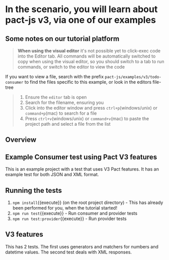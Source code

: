 # In the scenario, you will learn about pact-js v3, via one of our examples

## Some notes on our tutorial platform

> <strong>When using the visual editor</strong> it's not possible yet to click-exec code into the Editor tab.
> All commands will be automatically switched to copy when using the visual editor, so you should switch to a tab to run commands, or switch to the editor to view the code

If you want to view a file, search with the prefix `pact-js/examples/v3/todo-consumer` to find the files specific to this example, or look in the editors file-tree

> 1. Ensure the `editor` tab is open
> 2. Search for the filename, ensuring you
> 3. Click into the editor window and press `ctrl+p`(windows/unix) or `command+p`(mac) to search for a file
> 4. Press `ctrl+v`(windows/unix) or `command+v`(mac) to paste the project path and select a file from the list

## Overview

## Example Consumer test using Pact V3 features

This is an example project with a test that uses V3 Pact features. It has an example test for both JSON and XML format.

## Running the tests

1. `npm install`{{execute}} (on the root project directory) - This has already been performed for you, when the tutorial started!
2. `npm run test`{{execute}} - Run consumer and provider tests
3. `npm run test:provider`{{execute}} - Run provider tests

## V3 features

This has 2 tests. The first uses generators and matchers for numbers and datetime values. The second test deals with XML responses.
